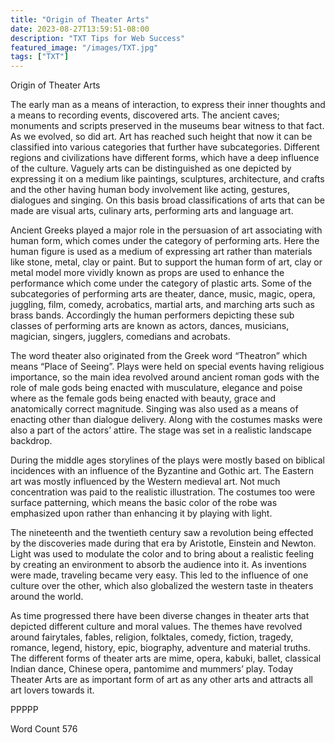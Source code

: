```yaml
---
title: "Origin of Theater Arts"
date: 2023-08-27T13:59:51-08:00
description: "TXT Tips for Web Success"
featured_image: "/images/TXT.jpg"
tags: ["TXT"]
---
```


Origin of Theater Arts

The early man as a means of interaction, to express their inner thoughts and a means to recording events, discovered arts. The ancient caves; monuments and scripts preserved in the museums bear witness to that fact. As we evolved, so did art. Art has reached such height that now it can be classified into various categories that further have subcategories. Different regions and civilizations have different forms, which have a deep influence of the culture. Vaguely arts can be distinguished as one depicted by expressing it on a medium like paintings, sculptures, architecture, and crafts and the other having human body involvement like acting, gestures, dialogues and singing. On this basis broad classifications of arts that can be made are visual arts, culinary arts, performing arts and language art.

Ancient Greeks played a major role in the persuasion of art associating with human form, which comes under the category of performing arts. Here the human figure is used as a medium of expressing art rather than materials like stone, metal, clay or paint. But to support the human form of art, clay or metal model more vividly known as props are used to enhance the performance which come under the category of plastic arts. Some of the subcategories of performing arts are theater, dance, music, magic, opera, juggling, film, comedy, acrobatics, martial arts, and marching arts such as brass bands. Accordingly the human performers depicting these sub classes of performing arts are known as actors, dances, musicians, magician, singers, jugglers, comedians and acrobats.

The word theater also originated from the Greek word “Theatron” which means “Place of Seeing”. Plays were held on special events having religious importance, so the main idea revolved around ancient roman gods with the role of male gods being enacted with musculature, elegance and poise where as the female gods being enacted with beauty, grace and anatomically correct magnitude. Singing was also used as a means of enacting other than dialogue delivery. Along with the costumes masks were also a part of the actors’ attire. The stage was set in a realistic landscape backdrop.

During the middle ages storylines of the plays were mostly based on biblical incidences with an influence of the Byzantine and Gothic art. The Eastern art was mostly influenced by the Western medieval art. Not much concentration was paid to the realistic illustration. The costumes too were surface patterning, which means the basic color of the robe was emphasized upon rather than enhancing it by playing with light.

The nineteenth and the twentieth century saw a revolution being effected by the discoveries made during that era by Aristotle, Einstein and Newton. Light was used to modulate the color and to bring about a realistic feeling by creating an environment to absorb the audience into it. As inventions were made, traveling became very easy. This led to the influence of one culture over the other, which also globalized the western taste in theaters around the world.  

As time progressed there have been diverse changes in theater arts that depicted different culture and moral values. The themes have revolved around fairytales, fables, religion, folktales, comedy, fiction, tragedy, romance, legend, history, epic, biography, adventure and material truths.  The different forms of theater arts are mime, opera, kabuki, ballet, classical Indian dance, Chinese opera, pantomime and mummers’ play. Today Theater Arts are as important form of art as any other arts and attracts all art lovers towards it.

PPPPP

Word Count 576



